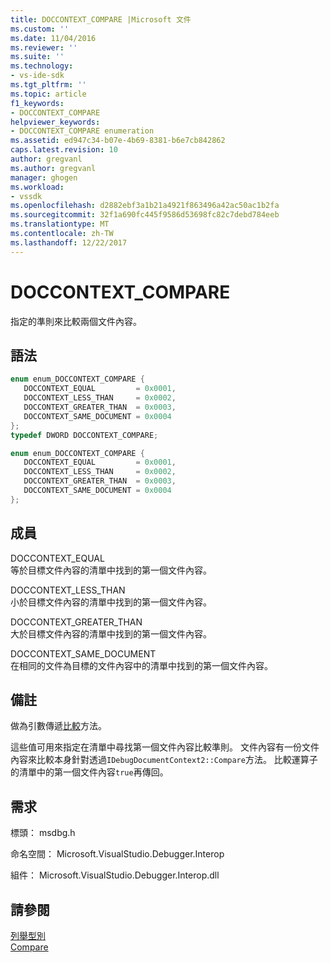 ```yaml
---
title: DOCCONTEXT_COMPARE |Microsoft 文件
ms.custom: ''
ms.date: 11/04/2016
ms.reviewer: ''
ms.suite: ''
ms.technology:
- vs-ide-sdk
ms.tgt_pltfrm: ''
ms.topic: article
f1_keywords:
- DOCCONTEXT_COMPARE
helpviewer_keywords:
- DOCCONTEXT_COMPARE enumeration
ms.assetid: ed947c34-b07e-4b69-8381-b6e7cb842862
caps.latest.revision: 10
author: gregvanl
ms.author: gregvanl
manager: ghogen
ms.workload:
- vssdk
ms.openlocfilehash: d2882ebf3a1b21a4921f863496a42ac50ac1b2fa
ms.sourcegitcommit: 32f1a690fc445f9586d53698fc82c7debd784eeb
ms.translationtype: MT
ms.contentlocale: zh-TW
ms.lasthandoff: 12/22/2017
---
```

# <a name="doccontextcompare"></a>DOCCONTEXT_COMPARE
指定的準則來比較兩個文件內容。  
  
## <a name="syntax"></a>語法  
  
```cpp  
enum enum_DOCCONTEXT_COMPARE {   
   DOCCONTEXT_EQUAL         = 0x0001,  
   DOCCONTEXT_LESS_THAN     = 0x0002,  
   DOCCONTEXT_GREATER_THAN  = 0x0003,  
   DOCCONTEXT_SAME_DOCUMENT = 0x0004  
};  
typedef DWORD DOCCONTEXT_COMPARE;  
```  
  
```csharp  
enum enum_DOCCONTEXT_COMPARE {   
   DOCCONTEXT_EQUAL         = 0x0001,  
   DOCCONTEXT_LESS_THAN     = 0x0002,  
   DOCCONTEXT_GREATER_THAN  = 0x0003,  
   DOCCONTEXT_SAME_DOCUMENT = 0x0004  
};  
```  
  
## <a name="members"></a>成員  
 DOCCONTEXT_EQUAL  
 等於目標文件內容的清單中找到的第一個文件內容。  
  
 DOCCONTEXT_LESS_THAN  
 小於目標文件內容的清單中找到的第一個文件內容。  
  
 DOCCONTEXT_GREATER_THAN  
 大於目標文件內容的清單中找到的第一個文件內容。  
  
 DOCCONTEXT_SAME_DOCUMENT  
 在相同的文件為目標的文件內容中的清單中找到的第一個文件內容。  
  
## <a name="remarks"></a>備註  
 做為引數傳遞[比較](../../../extensibility/debugger/reference/idebugdocumentcontext2-compare.md)方法。  
  
 這些值可用來指定在清單中尋找第一個文件內容比較準則。 文件內容有一份文件內容來比較本身針對透過`IDebugDocumentContext2::Compare`方法。 比較運算子的清單中的第一個文件內容`true`再傳回。  
  
## <a name="requirements"></a>需求  
 標頭： msdbg.h  
  
 命名空間： Microsoft.VisualStudio.Debugger.Interop  
  
 組件： Microsoft.VisualStudio.Debugger.Interop.dll  
  
## <a name="see-also"></a>請參閱  
 [列舉型別](../../../extensibility/debugger/reference/enumerations-visual-studio-debugging.md)   
 [Compare](../../../extensibility/debugger/reference/idebugdocumentcontext2-compare.md)